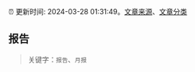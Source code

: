 :alarm_clock: 更新时间: 2024-03-28 01:31:49。[文章来源](/README.md)、[文章分类](/TAGS.md)

## 报告


> 关键字：`报告`、`月报`




